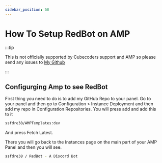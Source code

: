 ```yaml
---
sidebar_position: 50
---
```


# How To Setup RedBot on AMP

:::tip

This is not officially supported by Cubecoders support and AMP so please send any issues to [My Github](https://github.com/ssfdre38/AMPTemplates/issues)

:::

## Configurging Amp to see RedBot

First thing you need to do is to add my GitHub Repo to your panel.
Go to your panel and then go to Configuration > Instance Deployment and then add my repo in Configuration Repositories.
You will press add and add this to it

```bash
ssfdre38/AMPTemplates:dev
```
And press Fetch Latest.

There you will go back to the Instances page on the main part of your AMP Panel and then you will see.

```bash
ssfdre38 / RedBot - A Discord Bot
```